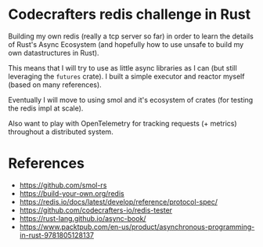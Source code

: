 # Codecrafters redis challenge in Rust
Building my own redis (really a tcp server so far) in order to learn the details of Rust's 
Async Ecosystem (and hopefully how to use unsafe to build my own datastructures in Rust).

This means that I will try to use as little async libraries as I can (but still leveraging the `futures` crate).
I built a simple executor and reactor myself (based on many references).

Eventually I will move to using smol and it's ecosystem of crates (for testing the redis impl at scale).

Also want to play with OpenTelemetry for tracking requests (+ metrics) throughout a distributed system.
# References
- https://github.com/smol-rs
- https://build-your-own.org/redis
- https://redis.io/docs/latest/develop/reference/protocol-spec/
- https://github.com/codecrafters-io/redis-tester
- https://rust-lang.github.io/async-book/
- https://www.packtpub.com/en-us/product/asynchronous-programming-in-rust-9781805128137

